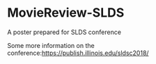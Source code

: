 # MovieReview-SLDS
A poster prepared for SLDS conference

Some more information on the conference:https://publish.illinois.edu/sldsc2018/

